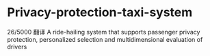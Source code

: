 # Privacy-protection-taxi-system
 26/5000 翻译 A ride-hailing system that supports passenger privacy protection, personalized selection and multidimensional evaluation of drivers
